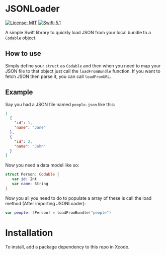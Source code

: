 # JSONLoader
[![License: MIT](https://img.shields.io/badge/License-MIT-yellow.svg)](https://opensource.org/licenses/MIT) [![Swift-5.1](https://img.shields.io/badge/Swift-5.1-ff69b4.svg)](https://swift.org)

A simple Swift library to quickly load JSON from your local bundle to a `Codable` object.

## How to use
Simply define your `struct` as `Codable` and then when you need to map your JSON file to that object just call the `loadFromBundle` function. If you want to fetch JSON then parse it, you can call `loadFromURL`.

## Example
Say you had a JSON file named `people.json` like this:
```json
[
  {
    "id": 1,
    "name": "Jane"
  },
  {
    "id": 2,
    "name": "John"
  }
]
```
Now you need a data model like so:
```swift
struct Person: Codable {
   var id: Int
   var name: String
}
```
Now you all you need to do to populate a array of these is call the load method (After importing JSONLoader):

```swift
var people: [Person] = loadFromBundle("people")
```

# Installation
To install, add a package dependency to this repo in Xcode.
